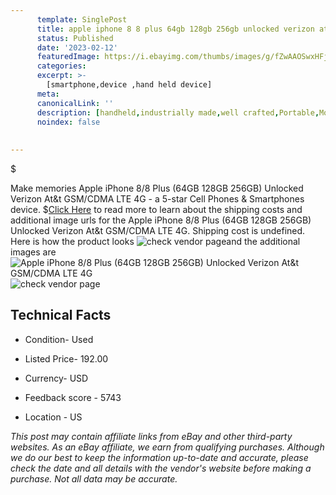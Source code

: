 ```yaml
---
      template: SinglePost
      title: apple iphone 8 8 plus 64gb 128gb 256gb unlocked verizon at t gsm cdma lte 4g
      status: Published
      date: '2023-02-12'
      featuredImage: https://i.ebayimg.com/thumbs/images/g/fZwAAOSwxHFjiMsh/s-l225.jpg
      categories: 
      excerpt: >-
        [smartphone,device ,hand held device]
      meta:
      canonicalLink: ''
      description: [handheld,industrially made,well crafted,Portable,Mobile,Compact,Convenient,Lightweight,Maneuverable,Man-portable,Miniature,Carriable,Hand-held,Light,Holdable,Transportable,Mobile device,Pocket-sized,On-the-go,Wireless,Cordless,Compact size,Convenient size, smartphone,device ,hand held device]
      noindex: false
      
        
---
```

$

Make memories Apple iPhone 8/8 Plus (64GB 128GB 256GB) Unlocked Verizon At&t GSM/CDMA LTE 4G - a 5-star Cell Phones & Smartphones device.
$[Click Here](https://www.ebay.com/itm/115623710295?hash=item1aebb5ce57%3Ag%3AfZwAAOSwxHFjiMsh&mkevt=1&mkcid=1&mkrid=711-53200-19255-0&campid=%253CePNCampaignId%253E&customid=%253CreferenceId%253E&toolid=10049) to read more to learn about the shipping costs and additional image urls for the Apple iPhone 8/8 Plus (64GB 128GB 256GB) Unlocked Verizon At&t GSM/CDMA LTE 4G. Shipping cost is undefined. Here is how the product looks ![check vendor page](https://i.ebayimg.com/thumbs/images/g/fZwAAOSwxHFjiMsh/s-l225.jpg)and the additional images are![Apple iPhone 8/8 Plus (64GB 128GB 256GB) Unlocked Verizon At&t GSM/CDMA LTE 4G](https://i.ebayimg.com/images/g/fZwAAOSwxHFjiMsh/s-l1200.jpg)![check vendor page](https://origin-galleryplus.ebayimg.com/ws/web/115623710295_2_0_1/225x225.jpg,https://origin-galleryplus.ebayimg.com/ws/web/115623710295_3_0_1/225x225.jpg,https://origin-galleryplus.ebayimg.com/ws/web/115623710295_4_0_1/225x225.jpg,https://origin-galleryplus.ebayimg.com/ws/web/115623710295_5_0_1/225x225.jpg,https://origin-galleryplus.ebayimg.com/ws/web/115623710295_6_0_1/225x225.jpg,https://origin-galleryplus.ebayimg.com/ws/web/115623710295_7_0_1/225x225.jpg,https://origin-galleryplus.ebayimg.com/ws/web/115623710295_8_0_1/225x225.jpg,https://origin-galleryplus.ebayimg.com/ws/web/115623710295_9_0_1/225x225.jpg)



 ## Technical Facts 



     
      

 - Condition- Used 


      

 - Listed Price- 192.00 


      

 - Currency- USD 


      

 - Feedback score - 5743 


      

 - Location - US 


      
      

 *_This post may contain affiliate links from eBay and other third-party websites. As an eBay affiliate, we earn from qualifying purchases. Although we do our best to keep the information up-to-date and accurate, please check the date and all details with the vendor's website before making a purchase. Not all data may be accurate._*






